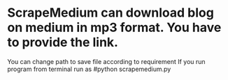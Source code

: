 # ScrapeMedium can download blog on medium in mp3 format. You have to provide the link.
You can change path to save file according to  requirement
If you run program from terminal run as #python scrapemedium.py <link>
